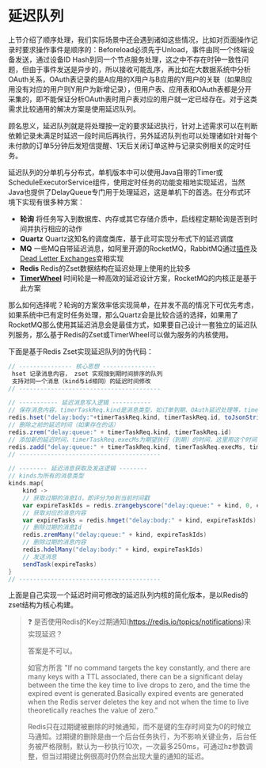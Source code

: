 # 延迟队列

上节介绍了顺序处理，我们实际场景中还会遇到诸如这些情况，比如对页面操作记录时要求操作事件是顺序的：Beforeload必须先于Unload，事件由同一个终端设备发送，通过设备ID Hash到同一个节点服务处理，这之中不存在时钟一致性问题，但由于事件发送是异步的，所以接收可能乱序，再比如在大数据系统中分析OAuth关系，OAuth表记录的是A应用的X用户与B应用的Y用户的关联（如果B应用没有对应的用户则Y用户为新增记录），但用户表、应用表和OAuth表都是分开采集的，即不能保证分析OAuth表时用户表对应的用户就一定已经存在。对于这类需求比较通用的解决方案是使用延迟队列。

顾名思义，延迟队列就是将处理按一定的要求延迟执行，针对上述需求可以在判断依赖记录未满足时延迟一段时间后再执行，另外延迟队列也可以处理诸如针对每个未付款的订单5分钟后发短信提醒、1天后关闭订单这种与记录实例相关的定时任务。

延迟队列的分单机与分布式，单机版本中可以使用Java自带的Timer或ScheduleExecutorService组件，使用定时任务的功能变相地实现延迟，当然Java也提供了DelayQueue专门用于处理延迟，这是单机下的首选。在分布式环境下实现有很多种方案：

* **轮询** 将任务写入到数据库、内存或其它存储介质中，启线程定期轮询是否到时间并执行相应的动作
* **Quartz** Quartz这知名的调度类库，基于此可实现分布式下的延迟调度
* **MQ** 一些MQ自带延迟消息，如阿里开源的RocketMQ，RabbitMQ通过[插件](https://github.com/rabbitmq/rabbitmq-delayed-message-exchange)及[Dead Letter Exchanges](http://www.rabbitmq.com/dlx.html)变相实现
* **Redis** Redis的Zset数据结构在延迟处理上使用的比较多
* **[TimerWheel](https://lwn.net/Articles/646950/)** 时间轮是一种高效的延迟设计方案，RocketMQ的内核正是基于此方案

那么如何选择呢？轮询的方案效率低实现简单，在并发不高的情况下可优先考虑，如果系统中已有定时任务处理，那么Quartz会是比较合适的选择，如果用了RocketMQ那么使用其延迟消息会是最佳方式，如果要自己设计一套独立的延迟队列服务，那么基于Redis的Zset或TimerWheel可以做为服务的内核使用。

下面是基于Redis Zset实现延迟队列的伪代码：

```scala
// --------------- 核心思想 ---------------
 hset 记录消息内容， zset 实现按到期时间排序的队列
 支持对同一个消息（kind与id相同）的延迟时间修改
// ----------------------------------------

// ----------- 延迟消息写入逻辑 -----------
// 保存消息内容，timerTaskReq.kind是消息类型，如订单到期、OAuth延迟处理等，timerTaskReq.id是消息的记录Id
redis.hset("delay:body:"+timerTaskReq.kind, timerTaskReq.id, toJsonString(timerTaskReq))
// 删除之前的延迟时间（如果存在的话）
redis.zrem("delay:queue:" + timerTaskReq.kind, timerTaskReq.id)
// 添加新的延迟时间，timerTaskReq.execMs为期望执行（到期）的时间，这里用这个时间做为评分
redis.zadd("delay:queue:" + timerTaskReq.kind, timerTaskReq.execMs, timerTaskReq.id)
// ----------------------------------------

// -------- 延迟消息获取及发送逻辑 --------
// kinds为所有的消息类型
kinds.map{
	kind ->
	// 获取过期的消息Id，即评分为0到当前时间戳
	var expireTaskIds = redis.zrangebyscore("delay:queue:" + kind, 0, currentTimeMs)
	// 获取对应的消息内容
	var expireTasks = redis.hmget("delay:body:" + kind, expireTaskIds)
	// 删除过期的消息Id
	redis.zremMany("delay:queue:" + kind, expireTaskIds)
	// 删除过期的消息内容
	redis.hdelMany("delay:body:" + kind, expireTaskIds)
	// 发送消息
	sendTask(expireTasks)
}
// ----------------------------------------
```

上面是自己实现一个延迟时间可修改的延迟队列内核的简化版本，是以Redis的zset结构为核心构建。

>❓ 是否使用Redis的Key过期通知(https://redis.io/topics/notifications)来实现延迟？
>
> 答案是不可以。
>
>如官方所言 "If no command targets the key constantly, and there are many keys with a TTL associated, there can be a significant delay between the time the key time to live drops to zero, and the time the expired event is generated.Basically expired events are generated when the Redis server deletes the key and not when the time to live theoretically reaches the value of zero."
>
>Redis只在过期键被删除的时候通知，而不是键的生存时间变为0的时候立马通知。过期键的删除是由一个后台任务执行，为不影响关键业务，后台任务被严格限制，默认为一秒执行10次，一次最多250ms，可通过hz参数调整，但当过期键比例很高时仍然会出现大量的通知的延迟。


